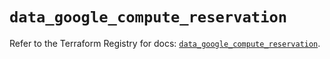# `data_google_compute_reservation`

Refer to the Terraform Registry for docs: [`data_google_compute_reservation`](https://registry.terraform.io/providers/hashicorp/google/6.38.0/docs/data-sources/compute_reservation).
